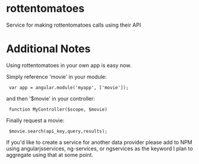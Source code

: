 rottentomatoes
==============

Service for making rottentomatoes calls using their API

Additional Notes
=================
Using rottentomatoes in your own app is easy now.

Simply reference 'movie' in your module:

     var app = angular.module('myapp', ['movie']);

and then '$movie' in your controller:

     function MyController($scope, $movie)
     
Finally request a movie:

     $movie.search(api_key,query,results); 

If you'd like to create a service for another data provider please add to NPM using angularjsservices, ng-services, or ngservices as the keyword I plan to aggregate using that at some point.
